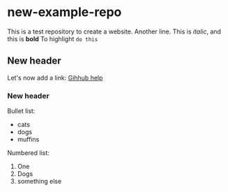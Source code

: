 # new-example-repo

This is a test repository to create a website.
Another line.
This is *italic*, and this is **bold**
To highlight `do this`

## New header

Let's now add a link: [Gihhub help](https://github.com)

### New header

Bullet list: 

- cats
- dogs
- muffins

Numbered list:
1. One
2. Dogs
3. something else

